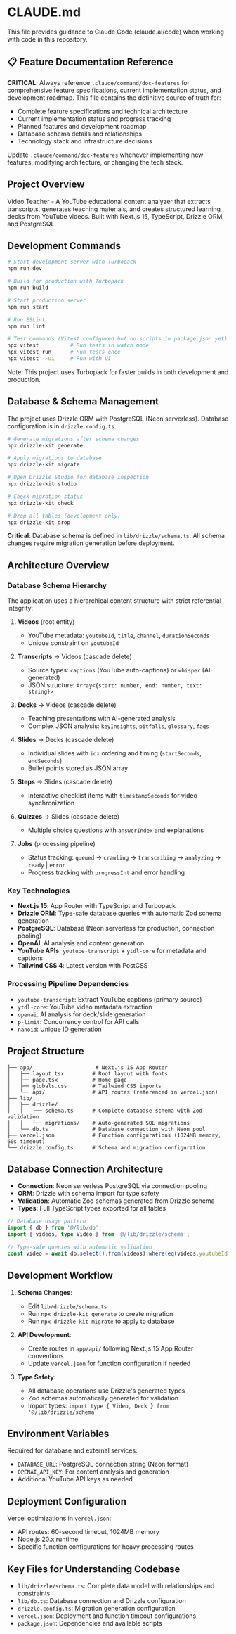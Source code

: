 # CLAUDE.md

This file provides guidance to Claude Code (claude.ai/code) when working with code in this repository.

## 📋 Feature Documentation Reference

**CRITICAL**: Always reference `.claude/command/doc-features` for comprehensive feature specifications, current implementation status, and development roadmap. This file contains the definitive source of truth for:
- Complete feature specifications and technical architecture
- Current implementation status and progress tracking
- Planned features and development roadmap
- Database schema details and relationships
- Technology stack and infrastructure decisions

Update `.claude/command/doc-features` whenever implementing new features, modifying architecture, or changing the tech stack.

## Project Overview

Video Teacher - A YouTube educational content analyzer that extracts transcripts, generates teaching materials, and creates structured learning decks from YouTube videos. Built with Next.js 15, TypeScript, Drizzle ORM, and PostgreSQL.

## Development Commands

```bash
# Start development server with Turbopack
npm run dev

# Build for production with Turbopack
npm run build

# Start production server
npm run start

# Run ESLint
npm run lint

# Test commands (Vitest configured but no scripts in package.json yet)
npx vitest          # Run tests in watch mode
npx vitest run      # Run tests once
npx vitest --ui     # Run with UI
```

Note: This project uses Turbopack for faster builds in both development and production.

## Database & Schema Management

The project uses Drizzle ORM with PostgreSQL (Neon serverless). Database configuration is in `drizzle.config.ts`.

```bash
# Generate migrations after schema changes
npx drizzle-kit generate

# Apply migrations to database
npx drizzle-kit migrate

# Open Drizzle Studio for database inspection
npx drizzle-kit studio

# Check migration status
npx drizzle-kit check

# Drop all tables (development only)
npx drizzle-kit drop
```

**Critical**: Database schema is defined in `lib/drizzle/schema.ts`. All schema changes require migration generation before deployment.

## Architecture Overview

### Database Schema Hierarchy
The application uses a hierarchical content structure with strict referential integrity:

1. **Videos** (root entity)
   - YouTube metadata: `youtubeId`, `title`, `channel`, `durationSeconds`
   - Unique constraint on `youtubeId`

2. **Transcripts** → Videos (cascade delete)
   - Source types: `captions` (YouTube auto-captions) or `whisper` (AI-generated)
   - JSON structure: `Array<{start: number, end: number, text: string}>`

3. **Decks** → Videos (cascade delete)
   - Teaching presentations with AI-generated analysis
   - Complex JSON analysis: `keyInsights`, `pitfalls`, `glossary`, `faqs`

4. **Slides** → Decks (cascade delete)
   - Individual slides with `idx` ordering and timing (`startSeconds`, `endSeconds`)
   - Bullet points stored as JSON array

5. **Steps** → Slides (cascade delete)
   - Interactive checklist items with `timestampSeconds` for video synchronization

6. **Quizzes** → Slides (cascade delete)
   - Multiple choice questions with `answerIndex` and explanations

7. **Jobs** (processing pipeline)
   - Status tracking: `queued` → `crawling` → `transcribing` → `analyzing` → `ready` | `error`
   - Progress tracking with `progressInt` and error handling

### Key Technologies
- **Next.js 15**: App Router with TypeScript and Turbopack
- **Drizzle ORM**: Type-safe database queries with automatic Zod schema generation
- **PostgreSQL**: Database (Neon serverless for production, connection pooling)
- **OpenAI**: AI analysis and content generation
- **YouTube APIs**: `youtube-transcript` + `ytdl-core` for metadata and captions
- **Tailwind CSS 4**: Latest version with PostCSS

### Processing Pipeline Dependencies
- `youtube-transcript`: Extract YouTube captions (primary source)
- `ytdl-core`: YouTube video metadata extraction
- `openai`: AI analysis for deck/slide generation
- `p-limit`: Concurrency control for API calls
- `nanoid`: Unique ID generation

## Project Structure

```
├── app/                    # Next.js 15 App Router
│   ├── layout.tsx         # Root layout with fonts
│   ├── page.tsx           # Home page
│   ├── globals.css        # Tailwind CSS imports
│   └── api/               # API routes (referenced in vercel.json)
├── lib/
│   ├── drizzle/
│   │   ├── schema.ts      # Complete database schema with Zod validation
│   │   └── migrations/    # Auto-generated SQL migrations
│   └── db.ts              # Database connection with Neon pool
├── vercel.json            # Function configurations (1024MB memory, 60s timeout)
└── drizzle.config.ts      # Schema and migration configuration
```

## Database Connection Architecture

- **Connection**: Neon serverless PostgreSQL via connection pooling
- **ORM**: Drizzle with schema import for type safety
- **Validation**: Automatic Zod schemas generated from Drizzle schema
- **Types**: Full TypeScript types exported for all tables

```typescript
// Database usage pattern
import { db } from '@/lib/db';
import { videos, type Video } from '@/lib/drizzle/schema';

// Type-safe queries with automatic validation
const video = await db.select().from(videos).where(eq(videos.youtubeId, id));
```

## Development Workflow

1. **Schema Changes**:
   - Edit `lib/drizzle/schema.ts`
   - Run `npx drizzle-kit generate` to create migration
   - Run `npx drizzle-kit migrate` to apply to database

2. **API Development**:
   - Create routes in `app/api/` following Next.js 15 App Router conventions
   - Update `vercel.json` for function configuration if needed

3. **Type Safety**:
   - All database operations use Drizzle's generated types
   - Zod schemas automatically generated for validation
   - Import types: `import type { Video, Deck } from '@/lib/drizzle/schema'`

## Environment Variables

Required for database and external services:
- `DATABASE_URL`: PostgreSQL connection string (Neon format)
- `OPENAI_API_KEY`: For content analysis and generation
- Additional YouTube API keys as needed

## Deployment Configuration

Vercel optimizations in `vercel.json`:
- API routes: 60-second timeout, 1024MB memory
- Node.js 20.x runtime
- Specific function configurations for heavy processing routes

## Key Files for Understanding Codebase

- `lib/drizzle/schema.ts`: Complete data model with relationships and constraints
- `lib/db.ts`: Database connection and Drizzle configuration
- `drizzle.config.ts`: Migration generation configuration
- `vercel.json`: Deployment and function timeout configurations
- `package.json`: Dependencies and available scripts